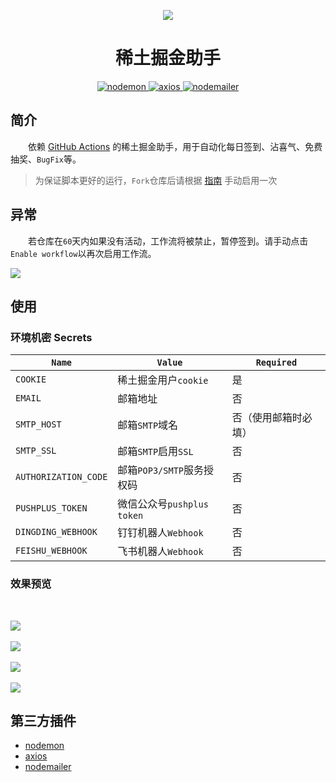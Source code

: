 <p align="center">
  <img src="./docs/logo.svg" />
</p>

<h1 align="center">稀土掘金助手</h1>

<p align="center">
  <a href="https://github.com/remy/nodemon">
    <img src="https://img.shields.io/badge/nodemon-2.0.16-blue.svg" alt="nodemon" />
  </a>
  <a href="https://github.com/axios/axios">
    <img src="https://img.shields.io/badge/axios-0.27.2-brightgreen.svg" alt="axios" />
  </a>
  <a href="https://github.com/nodemailer/nodemailer">
    <img src="https://img.shields.io/badge/nodemailer-6.7.6-important.svg" alt="nodemailer" />
  </a>
</p>

## 简介

&emsp;&emsp;依赖 [GitHub Actions](https://docs.github.com/cn/actions/learn-github-actions/understanding-github-actions) 的稀土掘金助手，用于自动化每日签到、沾喜气、免费抽奖、`BugFix`等。

> 为保证脚本更好的运行，`Fork`仓库后请根据 [指南](https://juejin.cn/post/7108615649777156104#heading-14) 手动启用一次

## 异常

&emsp;&emsp;若仓库在`60`天内如果没有活动，工作流将被禁止，暂停签到。请手动点击`Enable workflow`以再次启用工作流。

<p align="left">
  <img src="./docs/60.png" />
</p>

## 使用

### 环境机密 Secrets

| `Name` | `Value` | `Required` |
| --- | --- | --- |
| `COOKIE` | 稀土掘金用户`cookie` | 是 |
| `EMAIL` | 邮箱地址 | 否 |
| `SMTP_HOST` | 邮箱`SMTP`域名 | 否（使用邮箱时必填） |
| `SMTP_SSL` | 邮箱`SMTP`启用`SSL` | 否 |
| `AUTHORIZATION_CODE` | 邮箱`POP3/SMTP`服务授权码 | 否 |
| `PUSHPLUS_TOKEN` | 微信公众号`pushplus` `token` | 否 |
| `DINGDING_WEBHOOK` | 钉钉机器人`Webhook` | 否 |
| `FEISHU_WEBHOOK` | 飞书机器人`Webhook` | 否 |

### 效果预览

<br/>
<p align="left">
  <img src="./docs/email.png" /></br></br>
  <img src="./docs/pushplus.png" /></br></br>
  <img src="./docs/dingding.png" /></br></br>
  <img src="./docs/feishu.png" />
</p>

## 第三方插件

* [nodemon](https://github.com/remy/nodemon)
* [axios](https://github.com/axios/axios)
* [nodemailer](https://github.com/nodemailer/nodemailer)
